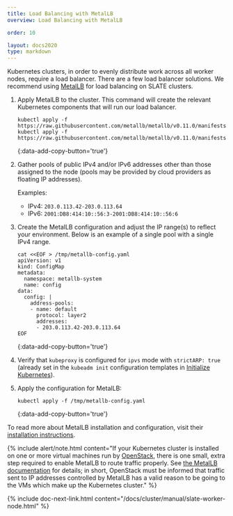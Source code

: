 ```yaml
---
title: Load Balancing with MetalLB
overview: Load Balancing with MetalLB

order: 10

layout: docs2020
type: markdown
---
```


Kubernetes clusters, in order to evenly distribute work across all worker nodes, require a load balancer. There are a few load balancer solutions. We recommend using [MetalLB](https://metallb.universe.tf/) for load balancing on SLATE clusters.

1. Apply MetalLB to the cluster. This command will create the relevant Kubernetes components that will run our load balancer.

   ```shell
   kubectl apply -f https://raw.githubusercontent.com/metallb/metallb/v0.11.0/manifests/namespace.yaml
   kubectl apply -f https://raw.githubusercontent.com/metallb/metallb/v0.11.0/manifests/metallb.yaml
   ```
   {:data-add-copy-button='true'}

2. Gather pools of public IPv4 and/or IPv6 addresses other than those assigned to the node (pools may be provided by cloud providers as floating IP addresses).

   Examples:
    * IPv4: `203.0.113.42-203.0.113.64`
    * IPv6: `2001:DB8:414:10::56:3-2001:DB8:414:10::56:6`

3. Create the MetalLB configuration and adjust the IP range(s) to reflect your environment. Below is an example of a single pool with a single IPv4 range.

   ```
   cat <<EOF > /tmp/metallb-config.yaml
   apiVersion: v1
   kind: ConfigMap
   metadata:
     namespace: metallb-system
     name: config
   data:
     config: |
       address-pools:
       - name: default
         protocol: layer2
         addresses:
         - 203.0.113.42-203.0.113.64
   EOF
   ```
   {:data-add-copy-button='true'}

4. Verify that `kubeproxy` is configured for `ipvs` mode with `strictARP: true` (already set in the `kubeadm init` configuration templates in [Initialize Kubernetes](/docs/cluster/manual/slate-master-node/initialize-kubernetes.html)).

5. Apply the configuration for MetalLB:

   ```shell
   kubectl apply -f /tmp/metallb-config.yaml
   ```
   {:data-add-copy-button='true'}

To read more about MetalLB installation and configuration, visit their [installation instructions](https://metallb.universe.tf/installation/).

{% include alert/note.html content="If your Kubernetes cluster is installed on one or more virtual machines run by [OpenStack](https://www.openstack.org/), there is one small, extra step required to enable MetalLB to route traffic properly. See [the MetalLB documentation](https://metallb.universe.tf/faq/#is-metallb-working-on-openstack) for details; in short, OpenStack must be informed that traffic sent to IP addresses controlled by MetalLB has a valid reason to be going to the VMs which make up the Kubernetes cluster." %}

{% include doc-next-link.html content="/docs/cluster/manual/slate-worker-node.html" %}
